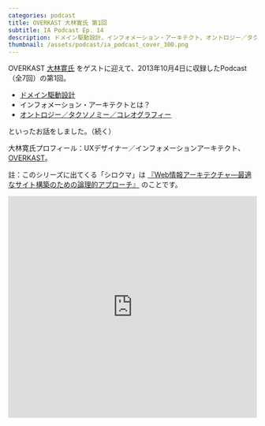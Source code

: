 ```yaml
---
categories: podcast
title: OVERKAST 大林寛氏 第1回
subtitle: IA Podcast Ep. 14
description: ドメイン駆動設計、インフォメーション・アーキテクト、オントロジー／タクソノミー／コレオグラフィーの話です。
thumbnail: /assets/podcast/ia_podcast_cover_300.png
---
```


OVERKAST [大林寛氏](http://overkast.jp/about/) をゲストに迎えて、2013年10月4日に収録したPodcast（全7回）の第1回。

- [ドメイン駆動設計](http://www.slideshare.net/masuda220/ss-26583161)
- インフォメーション・アーキテクトとは？
- [オントロジー／タクソノミー／コレオグラフィー](http://blog.iaspectrum.net/2011/10/13/choreography/)

といったお話をしました。（続く）

大林寛氏プロフィール：UXデザイナー／インフォメーションアーキテクト、[OVERKAST](http://overkast.jp/)。

註：このシリーズに出てくる「シロクマ」は [『Web情報アーキテクチャ―最適なサイト構築のための論理的アプローチ』](http://www.amazon.co.jp/dp/487311134X) のことです。

<iframe width="100%" height="450" scrolling="no" frameborder="no" src="https://w.soundcloud.com/player/?url=https%3A//api.soundcloud.com/tracks/283582691&amp;auto_play=false&amp;hide_related=false&amp;show_comments=true&amp;show_user=true&amp;show_reposts=false&amp;visual=true"></iframe>
